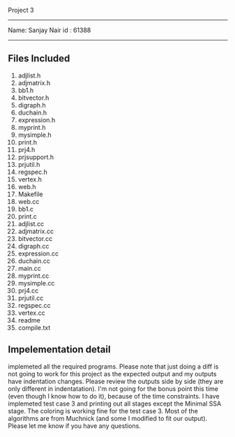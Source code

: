 
Project 3      

***********************************
Name: Sanjay Nair
id  : 61388
***********************************

Files Included 
--------------
1.	adjlist.h
2.	adjmatrix.h
3.	bb1.h
4.	bitvector.h
5.	digraph.h
6.	duchain.h
7.	expression.h
8.	myprint.h
9.	mysimple.h
10.	print.h
11.	prj4.h
12.	prjsupport.h
13.	prjutil.h
14.	regspec.h
15.	vertex.h
16.	web.h
17.	Makefile
18.	web.cc
19.	bb1.c
20.	print.c
21.	adjlist.cc
22.	adjmatrix.cc
23.	bitvector.cc
24.	digraph.cc
25.	expression.cc
26.	duchain.cc
27.	main.cc
28.	myprint.cc
29.	mysimple.cc
30.	prj4.cc
31.	prjutil.cc
32.	regspec.cc
33.	vertex.cc
34.	readme
35.	compile.txt


Impelementation detail
-----------------------
implemeted all the required programs. Please note that just doing a diff is not going to work for
this project as the expected output and my outputs have indentation changes. Please review the
outputs side by side (they are only different in indentatation). I'm not going for the bonus point
this time (even though I know how to do it), because of the time constraints. I have implemeted
test case 3 and printing out all stages except the Minimal SSA stage. The coloring is working fine
for the test case 3. Most of the algorithms are from Muchnick (and some I modified to fit our output).
Please let me know if you have any questions.

 



